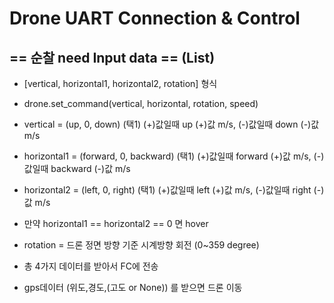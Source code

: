 # Drone UART Connection & Control 
## == 순찰 need Input data == (List)
- [vertical, horizontal1, horizontal2, rotation] 형식
- drone.set_command(vertical, horizontal, rotation, speed)
- vertical = (up, 0, down) (택1)  (+)값일때 up (+)값 m/s, (-)값일때 down (-)값 m/s
- horizontal1 = (forward, 0, backward) (택1) (+)값일때 forward (+)값 m/s, (-)값일때 backward (-)값 m/s
- horizontal2 = (left, 0, right) (택1) (+)값일때 left (+)값 m/s, (-)값일때 right (-)값 m/s
- 만약 horizontal1 == horizontal2 == 0 면 hover
- rotation = 드론 정면 방향 기준 시계방향 회전 (0~359 degree)
- 총 4가지 데이터를 받아서 FC에 전송

- gps데이터 (위도,경도,(고도 or None)) 를 받으면  드론 이동

